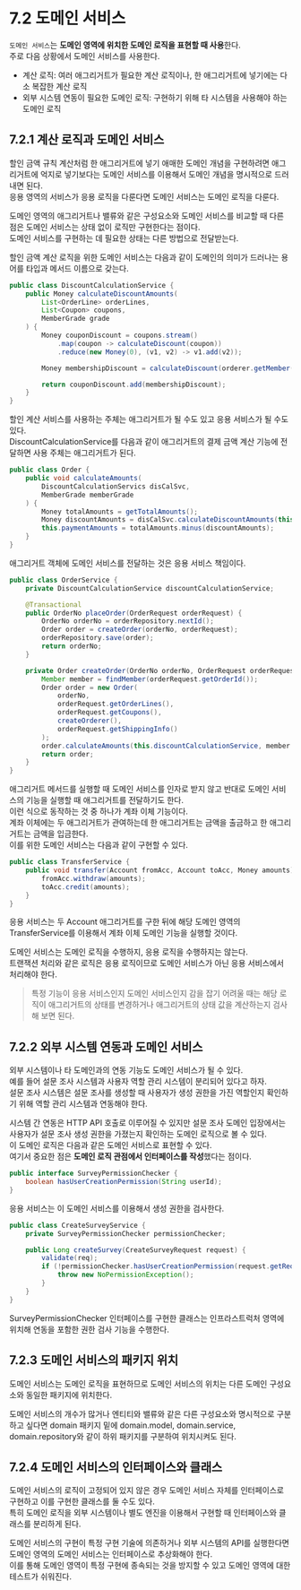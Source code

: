 # 7.2 도메인 서비스

`도메인 서비스`는 **도메인 영역에 위치한 도메인 로직을 표현할 때 사용**한다.  
주로 다음 상황에서 도메인 서비스를 사용한다.

- 계산 로직: 여러 애그리거트가 필요한 계산 로직이나, 한 애그리거트에 넣기에는 다소 복잡한 계산 로직
- 외부 시스템 연동이 필요한 도메인 로직: 구현하기 위해 타 시스템을 사용해야 하는 도메인 로직

## 7.2.1 계산 로직과 도메인 서비스

할인 금액 규칙 계산처럼 한 애그리거트에 넣기 애매한 도메인 개념을 구현하려면 애그리거트에 억지로 넣기보다는 도메인 서비스를 이용해서 도메인 개념을 명시적으로 드러내면 된다.  
응용 영역의 서비스가 응용 로직을 다룬다면 도메인 서비스는 도메인 로직을 다룬다.

도메인 영역의 애그리거트나 밸류와 같은 구성요소와 도메인 서비스를 비교할 때 다른 점은 도메인 서비스는 상태 없이 로직만 구현한다는 점이다.  
도메인 서비스를 구현하는 데 필요한 상태는 다른 방법으로 전달받는다.

할인 금액 계산 로직을 위한 도메인 서비스는 다음과 같이 도메인의 의미가 드러나는 용어를 타입과 메서드 이름으로 갖는다.

```java
public class DiscountCalculationService {
    public Money calculateDiscountAmounts(
        List<OrderLine> orderLines,
        List<Coupon> coupons,
        MemberGrade grade
    ) {
        Money couponDiscount = coupons.stream()
            .map(coupon -> calculateDiscount(coupon))
            .reduce(new Money(0), (v1, v2) -> v1.add(v2));

        Money membershipDiscount = calculateDiscount(orderer.getMember().getGrade());

        return couponDiscount.add(membershipDiscount);
    }
}
```

할인 계산 서비스를 사용하는 주체는 애그리거트가 될 수도 있고 응용 서비스가 될 수도 있다.  
DiscountCalculationService를 다음과 같이 애그리거트의 결제 금액 계산 기능에 전달하면 사용 주체는 애그리거트가 된다.

```java
public class Order {
    public void calculateAmounts(
        DiscountCalculationServics disCalSvc,
        MemberGrade memberGrade
    ) {
        Money totalAmounts = getTotalAmounts();
        Money discountAmounts = disCalSvc.calculateDiscountAmounts(this.orderLines, this.coupons, grade);
        this.paymentAmounts = totalAmounts.minus(discountAmounts);
    }
}
```

애그리거트 객체에 도메인 서비스를 전달하는 것은 응용 서비스 책임이다.

```java
public class OrderService {
    private DiscountCalculationService discountCalculationService;

    @Transactional
    public OrderNo placeOrder(OrderRequest orderRequest) {
        OrderNo orderNo = orderRepository.nextId();
        Order order = createOrder(orderNo, orderRequest);
        orderRepository.save(order);
        return orderNo;
    }

    private Order createOrder(OrderNo orderNo, OrderRequest orderRequest) {
        Member member = findMember(orderRequest.getOrderId());
        Order order = new Order(
            orderNo,
            orderRequest.getOrderLines(),
            orderRequest.getCoupons(),
            createOrderer(),
            orderRequest.getShippingInfo()
        );
        order.calculateAmounts(this.discountCalculationService, member.getGrade());
        return order;
    }
}
```

애그리거트 메서드를 실행할 때 도메인 서비스를 인자로 받지 않고 반대로 도메인 서비스의 기능을 실행할 때 애그리거트를 전달하기도 한다.  
이런 식으로 동작하는 것 중 하나가 계좌 이체 기능이다.  
계좌 이체에는 두 애그리거트가 관여하는데 한 애그리거트는 금액을 출금하고 한 애그리거트는 금액을 입금한다.  
이를 위한 도메인 서비스는 다음과 같이 구현할 수 있다.

```java
public class TransferService {
    public void transfer(Account fromAcc, Account toAcc, Money amounts) {
        fromAcc.withdraw(amounts);
        toAcc.credit(amounts);
    }
}
```

응용 서비스는 두 Account 애그리거트를 구한 뒤에 해당 도메인 영역의 TransferService를 이용해서 계좌 이체 도메인 기능을 실행할 것이다.

도메인 서비스는 도메인 로직을 수행하지, 응용 로직을 수행하지는 않는다.  
트랜잭션 처리와 같은 로직은 응용 로직이므로 도메인 서비스가 아닌 응용 서비스에서 처리해야 한다.

> 특정 기능이 응용 서비스인지 도메인 서비스인지 감을 잡기 어려울 때는 해당 로직이 애그리거트의 상태를 변경하거나 애그리거트의 상태 값을 계산하는지 검사해 보면 된다.

## 7.2.2 외부 시스템 연동과 도메인 서비스

외부 시스템이나 타 도메인과의 연동 기능도 도메인 서비스가 될 수 있다.  
예를 들어 설문 조사 시스템과 사용자 역할 관리 시스템이 분리되어 있다고 하자.  
설문 조사 시스템은 설문 조사를 생성할 때 사용자가 생성 권한을 가진 역할인지 확인하기 위해 역할 관리 시스템과 연동해야 한다.

시스템 간 연동은 HTTP API 호출로 이루어질 수 있지만 설문 조사 도메인 입장에서는 사용자가 설문 조사 생성 권한을 가졌는지 확인하는 도메인 로직으로 볼 수 있다.  
이 도메인 로직은 다음과 같은 도메인 서비스로 표현할 수 있다.  
여기서 중요한 점은 **도메인 로직 관점에서 인터페이스를 작성**했다는 점이다.  

```java
public interface SurveyPermissionChecker {
    boolean hasUserCreationPermission(String userId);
}
```

응용 서비스는 이 도메인 서비스를 이용해서 생성 권한을 검사한다.

```java
public class CreateSurveyService {
    private SurveyPermissionChecker permissionChecker;

    public Long createSurvey(CreateSurveyRequest request) {
        validate(req);
        if (!permissionChecker.hasUserCreationPermission(request.getRequestorId())) {
            throw new NoPermissionException();
        }
    }
}
```

SurveyPermissionChecker 인터페이스를 구현한 클래스는 인프라스트럭처 영역에 위치해 연동을 포함한 권한 검사 기능을 수행한다.

## 7.2.3 도메인 서비스의 패키지 위치

도메인 서비스는 도메인 로직을 표현하므로 도메인 서비스의 위치는 다른 도메인 구성요소와 동일한 패키지에 위치한다.

도메인 서비스의 개수가 많거나 엔티티와 밸류와 같은 다른 구성요소와 명시적으로 구분하고 싶다면 domain 패키지 밑에 domain.model, domain.service, domain.repository와 같이 하위 패키지를 구분하여 위치시켜도 된다.

## 7.2.4 도메인 서비스의 인터페이스와 클래스

도메인 서비스의 로직이 고정되어 있지 않은 경우 도메인 서비스 자체를 인터페이스로 구현하고 이를 구현한 클래스를 둘 수도 있다.  
특히 도메인 로직을 외부 시스템이나 별도 엔진을 이용해서 구현할 때 인터페이스와 클래스를 분리하게 된다.

도메인 서비스의 구현이 특정 구현 기술에 의존하거나 외부 시스템의 API를 실행한다면 도메인 영역의 도메인 서비스는 인터페이스로 추상화해야 한다.  
이를 통해 도메인 영역이 특정 구현에 종속되는 것을 방지할 수 있고 도메인 영역에 대한 테스트가 쉬워진다.
